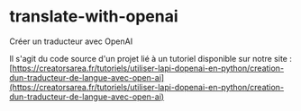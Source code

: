 # translate-with-openai
Créer un traducteur avec OpenAI

Il s'agit du code source d'un projet lié à un tutoriel disponible sur notre site :
[https://creatorsarea.fr/tutoriels/utiliser-lapi-dopenai-en-python/creation-dun-traducteur-de-langue-avec-open-ai](https://creatorsarea.fr/tutoriels/utiliser-lapi-dopenai-en-python/creation-dun-traducteur-de-langue-avec-open-ai)
